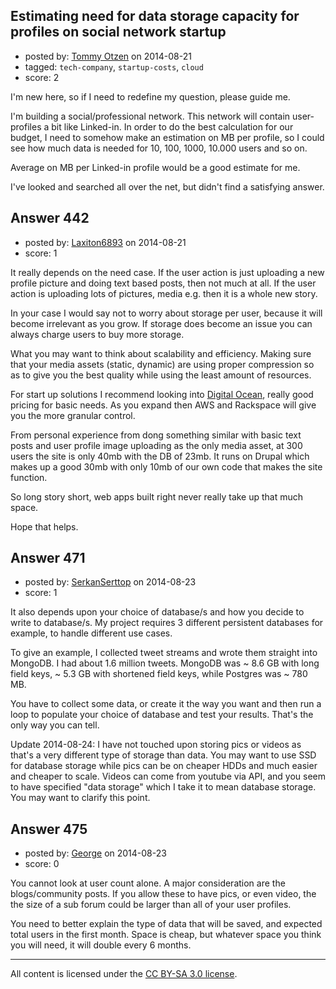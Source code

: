 ## Estimating need for data storage capacity for profiles on social network startup

- posted by: [Tommy Otzen](https://stackexchange.com/users/4026382/tommy-otzen) on 2014-08-21
- tagged: `tech-company`, `startup-costs`, `cloud`
- score: 2

I'm new here, so if I need to redefine my question, please guide me.

I'm building a social/professional network. This network will contain user-profiles a bit like Linked-in. In order to do the best calculation for our budget, I need to somehow make an estimation on MB per profile, so I could see how much data is needed for 10, 100, 1000, 10.000 users and so on.

Average on MB per Linked-in profile would be a good estimate for me. 

I've looked and searched all over the net, but didn't find a satisfying answer.



## Answer 442

- posted by: [Laxiton6893](https://stackexchange.com/users/2181902/laxiton6893) on 2014-08-21
- score: 1

<p>It really depends on the need case. If the user action is just uploading a new profile picture and doing text based posts, then not much at all. If the user action is uploading lots of pictures, media e.g. then it is a whole new story. </p>

<p>In your case I would say not to worry about storage per user, because it will become irrelevant as you grow. If storage does become an issue you can always charge users to buy more storage. </p>

<p>What you may want to think about scalability and efficiency. Making sure that your media assets (static, dynamic) are using proper compression so as to give you the best quality while using the least amount of resources.</p>

<p>For start up solutions I recommend looking into <a href="https://www.digitalocean.com/" rel="nofollow">Digital Ocean</a>, really good pricing for basic needs. As you expand then AWS and Rackspace will give you the more granular control.  </p>

<p>From personal experience from dong something similar with basic text posts and user profile image uploading as the only media asset, at 300 users the site is only 40mb with the DB of 23mb. It runs on Drupal which makes up a good 30mb with only 10mb of our own code that makes the site function. </p>

<p>So long story short, web apps built right never really take up that much space. </p>

<p>Hope that helps. </p>



## Answer 471

- posted by: [SerkanSerttop](https://stackexchange.com/users/4509857/serkanserttop) on 2014-08-23
- score: 1

It also depends upon your choice of database/s and how you decide to write to database/s. My project requires 3 different persistent databases for example, to handle different use cases.

To give an example, I collected tweet streams and wrote them straight into MongoDB.
I had about 1.6 million tweets.
MongoDB was ~ 8.6 GB with long field keys, ~ 5.3 GB with shortened field keys, while Postgres was ~ 780 MB.

You have to collect some data, or create it the way you want and then run a loop to populate your choice of database and test your results. That's the only way you can tell.

Update 2014-08-24:
I have not touched upon storing pics or videos as that's a very different type of storage than data. You may want to use SSD for database storage while pics can be on cheaper HDDs and much easier and cheaper to scale. Videos can come from youtube via API, and you seem to have  specified "data storage" which I take it to mean database storage. You may want to clarify this point.


## Answer 475

- posted by: [George](https://stackexchange.com/users/3516499/george) on 2014-08-23
- score: 0

You cannot look at user count alone.  A major consideration are the blogs/community posts.  If you allow these to have pics, or even video, the the size of a sub forum could be larger than all of your user profiles.

You need to better explain the type of data that will be saved, and expected total users in the first month.  Space is cheap, but whatever space you think you will need, it will double every 6 months.



---

All content is licensed under the [CC BY-SA 3.0 license](https://creativecommons.org/licenses/by-sa/3.0/).
